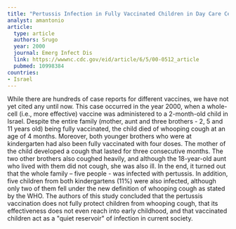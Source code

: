 ```yaml
---
title: "Pertussis Infection in Fully Vaccinated Children in Day Care Centers, Israel"
analyst: amantonio
article:
  type: article
  authors: Srugo
  year: 2000
  journal: Emerg Infect Dis
  link: https://wwwnc.cdc.gov/eid/article/6/5/00-0512_article
  pubmed: 10998384
countries:
- Israel
---
```


While there are hundreds of case reports for different vaccines, we have not yet cited any until now. This case occurred in the year 2000, when a whole-cell (i.e., more effective) vaccine was administered to a 2-month-old child in Israel. Despite the entire family (mother, aunt and three brothers - 2, 5 and 11 years old) being fully vaccinated, the child died of whooping cough at an age of 4 months. Moreover, both younger brothers who were at kindergarten had also been fully vaccinated with four doses. The mother of the child developed a cough that lasted for three consecutive months. The two other brothers also coughed heavily, and although the 18-year-old aunt who lived with them did not cough, she was also ill. In the end, it turned out that the whole family – five people - was infected with pertussis. In addition, five children from both kindergartens (11%) were also infected, although only two of them fell under the new definition of whooping cough as stated by the WHO. The authors of this study concluded that the pertussis vaccination does not fully protect children from whooping cough, that its effectiveness does not even reach into early childhood, and that vaccinated children act as a "quiet reservoir" of infection in current society.
